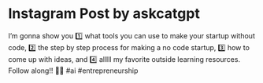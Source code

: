 # Instagram Post by askcatgpt

I’m gonna show you 1️⃣ what tools you can use to make your startup without code, 2️⃣ the step by step process for making a no code startup, 3️⃣ how to come up with ideas, and 4️⃣ alllll my favorite outside learning resources. Follow along!! 📲💘 #ai #entrepreneurship